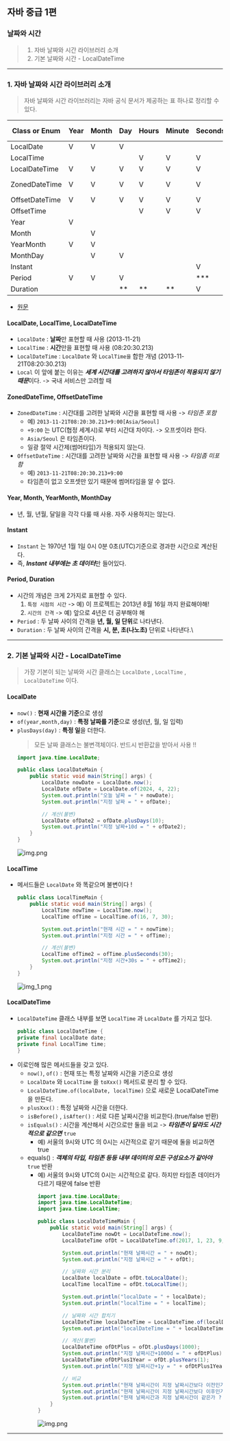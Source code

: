 ## 자바 중급 1편

### 날짜와 시간
> 1. 자바 날짜와 시간 라이브러리 소개
> 2. 기본 날짜와 시간 - LocalDateTime
---
### 1. 자바 날짜와 시간 라이브러리 소개
> 자바 날짜와 시간 라이브러리는 자바 공식 문서가 제공하는 표 하나로 정리할 수 있다.

| Class or Enum  | Year | Month |Day|Hours|Minute|Seconds*|Zone Offset|Zone ID| toString Output                           |
|----------------|-----|-------|---|---|---|---|---|---|-------------------------------------------|
| LocalDate      | V   | V     |V| | | | | | 2013-08-20                                |
| LocalTime      |     |       | |V|V|V| | | 08:16:226.943                             |
| LocalDateTime  | V   | V     |V|V|V|V| | | 2013-08-20T08:16:26.937                   |
| ZonedDateTime  | V   | V     |V|V|V|V|V|V| 2013-08-20T08:16:26.941+09:00[Asia/Tokyo] |
| OffsetDateTime | V   | V     |V|V|V|V|V| | 2013-08-20T08:16:26.954-07:00             |
| OffsetTime     |     |       | |V|V|V|V| | 08:16:26.957-07:00                        |
| Year           | V   |       | | | | | | | 2013                                      |
| Month          |     | V     | | | | | | | AUGUST                                    |
| YearMonth      |V| V     | | | | | | | 2013-08                                   |
|MonthDay| |V|V| | | | | |--08-20|
|Instant| | | | | |V| | |2013-08-20T15:16:26.355Z|
|Period|V|V|V| | |***|***| |P10D (10 days)|
|Duration| | |**|**|**|V| | |PT20H (20 hours)|
  - [원문](https://docs.oracle.com/javase/tutorial/datetime/iso/overview.html)

#### LocalDate, LocalTime, LocalDateTime
- `LocalDate` : **날짜**만 표현할 때 사용 (2013-11-21)
- `LocalTime` : **시간**만을 표현할 때 사용 (08:20:30.213)
- `LocalDateTime` : `LocalDate` 와 `LocalTime을` 합한 개념 (2013-11-21T08:20:30.213)
- `Local` 이 앞에 붙는 이유는 ***세계 시간대를 고려하지 않아서 타임존이 적용되지 않기 때문***이다. -> 국내 서비스만 고려할 때

#### ZonedDateTime, OffsetDateTime
- `ZonedDateTime` : 시간대를 고려한 날짜와 시간을 표현할 때 사용 -> _타임존 포함_
  - 예) `2013-11-21T08:20:30.213+9:00[Asia/Seoul]`
  - `+9:00` 는 UTC(협정 세계시)로 부터 시간대 차이다. -> 오프셋이라 한다.
  - `Asia/Seoul` 은 타임존이다.
  - 일광 절약 시간제(썸머타임)가 적용되지 않는다.
- `OffsetDateTime` : 시간대를 고려한 날짜와 시간을 표현할 때 사용 -> _타임좀 미포함_
  - 예) `2013-11-21T08:20:30.213+9:00`
  - 타임존이 없고 오프셋만 있기 때문에 썸머타임을 알 수 없다.

#### Year, Month, YearMonth, MonthDay
- 년, 월, 년월, 달일을 각각 다룰 때 사용. 자주 사용하지는 않는다.

#### Instant
- `Instant` 는 1970년 1월 1일 0시 0분 0초(UTC)기준으로 경과한 시간으로 계산된다.
- 즉, ***Instant 내부에는 초 데이터***만 들어있다.

#### Period, Duration
- 시간의 개념은 크게 2가지로 표현할 수 있다.
  1. `특정 시점의 시간` -> 예) 이 프로젝트는 2013년 8월 16일 까지 완료해야해!
  2. `시간의 간격` -> 예) 앞으로 4년은 더 공부해야 해
- `Period` : 두 날짜 사이의 간격을 **년, 월, 일 단위**로 나타낸다.
- `Duration` : 두 날짜 사이의 간격을 **시, 분, 초(나노초)** 단위로 나타낸다.\
---
### 2. 기본 날짜와 시간 - LocalDateTime
> 가장 기본이 되는 날짜와 시간 클래스는 `LocalDate` , `LocalTime` , `LocalDateTime` 이다.

#### LocalDate
  - `now()` : **현재 시간을 기준**으로 생성
  - `of(year,month,day)` : **특정 날짜를 기준**으로 생성(년, 월, 일 입력)
  - `plusDays(day)` : **특정 일**을 더한다.
    > 모든 날짜 클래스는 불변객체이다. 반드시 반환값을 받아서 사용 !!
    ```java
    import java.time.LocalDate;
    
    public class LocalDateMain {
        public static void main(String[] args) {
            LocalDate nowDate = LocalDate.now();
            LocalDate ofDate = LocalDate.of(2024, 4, 22);
            System.out.println("오늘 날짜 = " + nowDate);
            System.out.println("지정 날짜 = " + ofDate);
    
            // 계산(불변)
            LocalDate ofDate2 = ofDate.plusDays(10);
            System.out.println("지정 날짜+10d = " + ofDate2);
        }
    }
    ```
    ![img.png](../resources/images/chap06/img01.png)
#### LocalTime
- 메서드들은 `LocalDate` 와 똑같으며 불변이다 !
    ```java
    public class LocalTimeMain {
        public static void main(String[] args) {
            LocalTime nowTime = LocalTime.now();
            LocalTime ofTime = LocalTime.of(16, 7, 30);
    
            System.out.println("현재 시간 = " + nowTime);
            System.out.println("지정 시간 = " + ofTime);
    
            // 계산(불변)
            LocalTime ofTime2 = ofTime.plusSeconds(30);
            System.out.println("지정 시간+30s = " + ofTime2);
        }
    }
    ```
    ![img_1.png](../resources/images/chap06/img02.png)

#### LocalDateTime 
- `LocalDateTime` 클래스 내부를 보면 `LocalTime` 과 `LocalDate` 를 가지고 있다.
    ```java
    public class LocalDateTime {
    private final LocalDate date;
    private final LocalTime time;
    }
    ```
- 이로인해 많은 메서드들을 갖고 있다.
  - `now()`, `of()` : 현재 또는 특정 날짜와 시간을 기준으로 생성
  - `LocalDate` 와 `LocalTime` 을 `toXxx()` 메서드로 분리 할 수 있다.
  - `LocalDateTime.of(localDate, localTime)` 으로 새로운 LocalDateTime을 만든다.
  - `plusXxx()` : 특정 날짜와 시간을 더한다.
  - `isBefore()` , `isAfter()` : 서로 다른 날짜시간을 비교한다.(true/false  반환)
  - `isEquals()` : 시간을 계산해서 시간으로만 둘을 비교 -> _**타임존이 달라도 시간적으로 같으면**_ `true`
    - 예) 서울의 9시와 UTC 의 0시는 시간적으로 같기 때문에 둘을 비교하면 true
  - equals() : _**객체의 타입, 타임존 등등 내부 데이터의 모든 구성요소가 같아야**_ `true` 반환
    - 예) 서울의 9시와 UTC의 0시는 시간적으로 같다. 하지만 타임존 데이터가 다르기 때문에 false 반환
      ```java
      import java.time.LocalDate;
      import java.time.LocalDateTime;
      import java.time.LocalTime;
    
      public class LocalDateTimeMain {
          public static void main(String[] args) {
              LocalDateTime nowDt = LocalDateTime.now();
              LocalDateTime ofDt = LocalDateTime.of(2017, 1, 23, 9, 0, 0);
    
              System.out.println("현재 날짜시간 = " + nowDt);
              System.out.println("지정 날짜시간 = " + ofDt);
    
              // 날짜와 시간 분리
              LocalDate localDate = ofDt.toLocalDate();
              LocalTime localTime = ofDt.toLocalTime();
    
              System.out.println("localDate = " + localDate);
              System.out.println("localTime = " + localTime);
    
              // 날짜와 시간 합치기
              LocalDateTime localDateTime = LocalDateTime.of(localDate, localTime);
              System.out.println("localDateTime = " + localDateTime);
    
              // 계산(불변)
              LocalDateTime ofDtPlus = ofDt.plusDays(1000);
              System.out.println("지정 날짜시간+1000d = " + ofDtPlus);
              LocalDateTime ofDtPlus1Year = ofDt.plusYears(1);
              System.out.println("지정 날짜시간+1y = " + ofDtPlus1Year);
    
              // 비교
              System.out.println("현재 날짜시간이 지정 날짜시간보다 이전인가 ? " + nowDt.isBefore(ofDt));
              System.out.println("현재 날짜시간이 지정 날짜시간보다 이후인가 ? " + nowDt.isAfter(ofDt));
              System.out.println("현재 날짜시간과 지정 날짜시간이 같은가 ? " + nowDt.isEqual(ofDt));
          }
      }
      ```
      ![img.png](../resources/images/chap06/img03.png)
---
